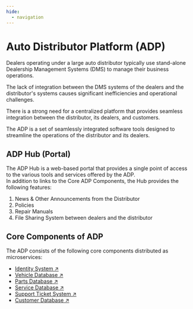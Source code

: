 ```yaml
---
hide:
  - navigation
---
```


# Auto Distributor Platform (ADP)
Dealers operating under a large auto distributor typically use stand-alone Dealership Management Systems (DMS) to manage their business operations.  

The lack of integration between the DMS systems of the dealers and the distributor's systems causes significant inefficiencies and operational challenges.  

There is a strong need for a centralized platform that provides seamless integration between the distributor, its dealers, and customers.

The ADP is a set of seamlessly integrated software tools designed to streamline the operations of the distributor and its dealers.

## ADP Hub (Portal)
The ADP Hub is a web-based portal that provides a single point of access to the various tools and services offered by the ADP.  
In addition to links to the Core ADP Components, the Hub provides the following features:

1. News & Other Announcements from the Distributor
2. Policies
3. Repair Manuals
4. File Sharing System between dealers and the distributor

## Core Components of ADP
The ADP consists of the following core components distributed as microservices:

- [Identity System 	↗](components/identity.html)
- [Vehicle Database 	↗](components/vehicles.html)
- [Parts Database 	↗](components/parts.html)
- [Service Database 	↗](components/services.html)
- [Support Ticket System 	↗](components/tickets.html)
- [Customer Database 	↗](components/customers.html)
